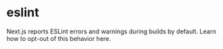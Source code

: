 # eslint

Next.js reports ESLint errors and warnings during builds by default. Learn how to opt-out of this behavior here.